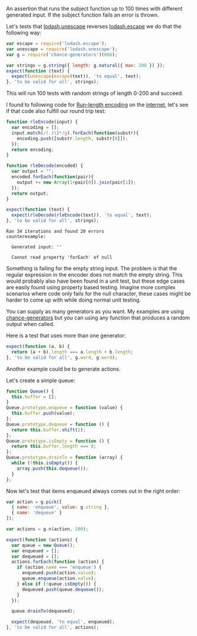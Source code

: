 An assertion that runs the subject function up to 100 times with different
generated input. If the subject function fails an error is thrown.

Let's tests that
[lodash.unescape](https://www.npmjs.com/package/lodash.unescape) reverses
[lodash.escape](https://www.npmjs.com/package/lodash.escape) we do that the
following way:

```js
var escape = require('lodash.escape');
var unescape = require('lodash.unescape');
var g = require('chance-generators')(666);

var strings = g.string({ length: g.natural({ max: 200 }) });
expect(function (text) {
  expect(unescape(escape(text)), 'to equal', text);
}, 'to be valid for all', strings);
```

This will run 100 tests with random strings of length 0-200 and succeed.

I found to following code for
[Run-length encoding](https://en.wikipedia.org/wiki/Run-length_encoding) on the
[internet](http://rosettacode.org/wiki/Run-length_encoding#JavaScript), let's see
if that code also fulfill our round trip test:

```js
function rleEncode(input) {
  var encoding = [];
  input.match(/(.)\1*/g).forEach(function(substr){
    encoding.push([substr.length, substr[0]]);
  });
  return encoding;
}

function rleDecode(encoded) {
  var output = "";
  encoded.forEach(function(pair){
    output += new Array(1+pair[0]).join(pair[1]);
  });
  return output;
}

expect(function (text) {
  expect(rleDecode(rleEncode(text)), 'to equal', text);
}, 'to be valid for all', strings);
```

```output
Ran 34 iterations and found 20 errors
counterexample:

  Generated input: ''

  Cannot read property 'forEach' of null
```

Something is failing for the empty string input. The problem is that the regular
expression in the encoder does not match the empty string. This would probably
also have been found in a unit test, but these edge cases are easily found using
property based testing. Imagine more complex scenarios where code only fails for
the null character, these cases might be harder to come up with while doing
normal unit testing.

You can supply as many generators as you want. My examples are using
[chance-generators](https://github.com/sunesimonsen/change-generators) but you
can using any function that produces a random output when called.

Here is a test that uses more than one generator:

```js
expect(function (a, b) {
  return (a + b).length === a.length + b.length;
}, 'to be valid for all', g.word, g.word);
```

Another example could be to generate actions. 

Let's create a simple queue:

```js
function Queue() {
  this.buffer = [];
}
Queue.prototype.enqueue = function (value) {
  this.buffer.push(value);
};
Queue.prototype.dequeue = function () {
  return this.buffer.shift(1);
};
Queue.prototype.isEmpty = function () {
  return this.buffer.length === 0;
};
Queue.prototype.drainTo = function (array) {
  while (!this.isEmpty()) {
    array.push(this.dequeue());
  }
};
```

Now let's test that items enqueued always comes out in the right order:

```js
var action = g.pick([
  { name: 'enqueue', value: g.string }, 
  { name: 'dequeue' }
]);

var actions = g.n(action, 200);

expect(function (actions) {
  var queue = new Queue();
  var enqueued = [];
  var dequeued = [];
  actions.forEach(function (action) {
    if (action.name === 'enqueue') {
      enqueued.push(action.value);
      queue.enqueue(action.value);
    } else if (!queue.isEmpty()) {
      dequeued.push(queue.dequeue());
    }
  });

  queue.drainTo(dequeued);

  expect(dequeued, 'to equal', enqueued);
}, 'to be valid for all', actions);
```
